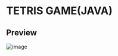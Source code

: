 TETRIS GAME(JAVA)
=====
Preview
-------  
![image](https://github.com/rexyuliguo/Tetris/blob/master/src/com/rex/tetris/1487296928(1).jpg)
